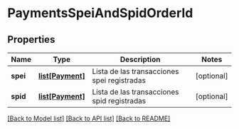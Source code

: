 # PaymentsSpeiAndSpidOrderId

## Properties
Name | Type | Description | Notes
------------ | ------------- | ------------- | -------------
**spei** | [**list[Payment]**](Payment.md) | Lista de las transacciones spei registradas | [optional] 
**spid** | [**list[Payment]**](Payment.md) | Lista de las transacciones spid registradas | [optional] 

[[Back to Model list]](../README.md#documentation-for-models) [[Back to API list]](../README.md#documentation-for-api-endpoints) [[Back to README]](../README.md)

